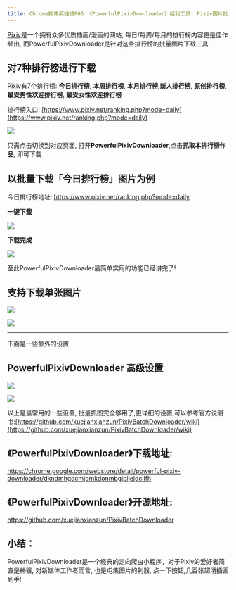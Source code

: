 ```yaml
---
title: Chrome插件英雄榜066 《PowerfulPixivDownloader》福利工具! Pixiv图片批量下载器
---
```


[Pixiv]( https://www.pixiv.net)是一个拥有众多优质插画/漫画的网站, 每日/每周/每月的排行榜内容更是佳作频出, 而PowerfulPixivDownloader是针对这些排行榜的批量图片下载工具

## 对7种排行榜进行下载

Pixiv有7个排行榜: **今日排行榜**, **本周排行榜**, **本月排行榜**,**新人排行榜**, **原创排行榜**, **最受男性欢迎排行榜**,  **最受女性欢迎排行榜**

排行榜入口: [https://www.pixiv.net/ranking.php?mode=daily](https://www.pixiv.net/ranking.php?mode=daily)



![](https://www.v2fy.com/asset/066_powerful_pixiv_downloader/7.png)

只需点击切换到对应页面, 打开**PowerfulPixivDownloader**,点击**抓取本排行榜作品**, 即可下载


## 以批量下载「今日排行榜」图片为例

今日排行榜地址: https://www.pixiv.net/ranking.php?mode=daily

**一键下载**

![](https://www.v2fy.com/asset/066_powerful_pixiv_downloader/download.gif)


**下载完成**


![](https://www.v2fy.com/asset/066_powerful_pixiv_downloader/d2.gif)


至此PowerfulPixivDownloader最简单实用的功能已经讲完了! 



## 支持下载单张图片

![](https://www.v2fy.com/asset/066_powerful_pixiv_downloader/ppd.gif)

![](https://www.v2fy.com/asset/066_powerful_pixiv_downloader/89.jpg)

---

下面是一些额外的设置


##  PowerfulPixivDownloader  高级设置


![](https://www.v2fy.com/asset/066_powerful_pixiv_downloader/001.png)



![](https://www.v2fy.com/asset/066_powerful_pixiv_downloader/003.png)


以上是最常用的一些设置, 批量抓图完全够用了,更详细的设置,可以参考官方说明书:[https://github.com/xuejianxianzun/PixivBatchDownloader/wiki](https://github.com/xuejianxianzun/PixivBatchDownloader/wiki)  


## 《PowerfulPixivDownloader》下载地址:

https://chrome.google.com/webstore/detail/powerful-pixiv-downloader/dkndmhgdcmjdmkdonmbgjpijejdcilfh

## 《PowerfulPixivDownloader》开源地址:

https://github.com/xuejianxianzun/PixivBatchDownloader

## 小结：

PowerfulPixivDownloader是一个经典的定向爬虫小程序，对于Pixiv的爱好者简直是神器, 对新媒体工作者而言, 也是屯集图片的利器, 点一下按钮,几百张超清插画到手! 

